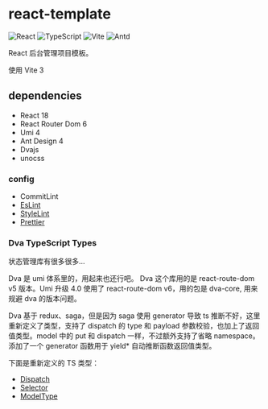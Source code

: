 # react-template

![React](https://img.shields.io/static/v1?label=React&message=v18&color=blue) ![TypeScript](https://img.shields.io/static/v1?label=TypeScript&message=v4&color=blue) ![Vite](https://img.shields.io/static/v1?label=Vite&message=v3&color=blue) ![Antd](https://img.shields.io/static/v1?label=Antd&message=v4&color=blue)

React 后台管理项目模板。

使用 Vite 3

## dependencies

- React 18
- React Router Dom 6
- Umi 4
- Ant Design 4
- Dvajs
- unocss

### config

- CommitLint
- [EsLint](.eslintrc.js)
- [StyleLint](.stylelintrc.js)
- [Prettier](.prettierrc.js)

### Dva TypeScript Types

状态管理库有很多很多...

Dva 是 umi 体系里的，用起来也还行吧。 Dva 这个库用的是 react-route-dom v5 版本。Umi 升级 4.0 使用了 react-route-dom v6，用的包是 dva-core, 用来规避 dva 的版本问题。

Dva 基于 redux、saga，但是因为 saga 使用 generator 导致 ts 推断不好，这里重新定义了类型，支持了 dispatch 的 type 和 payload 参数校验，也加上了返回值类型。model 中的 put 和 dispatch 一样，不过额外支持了省略 namespace。添加了一个 generator 函数用于 yield\* 自动推断函数返回值类型。

下面是重新定义的 TS 类型：

- [Dispatch](./src/hooks/useDispatch.ts)
- [Selector](./src/hooks/useSelector.ts)
- [ModelType](./src/types/redux.ts)
